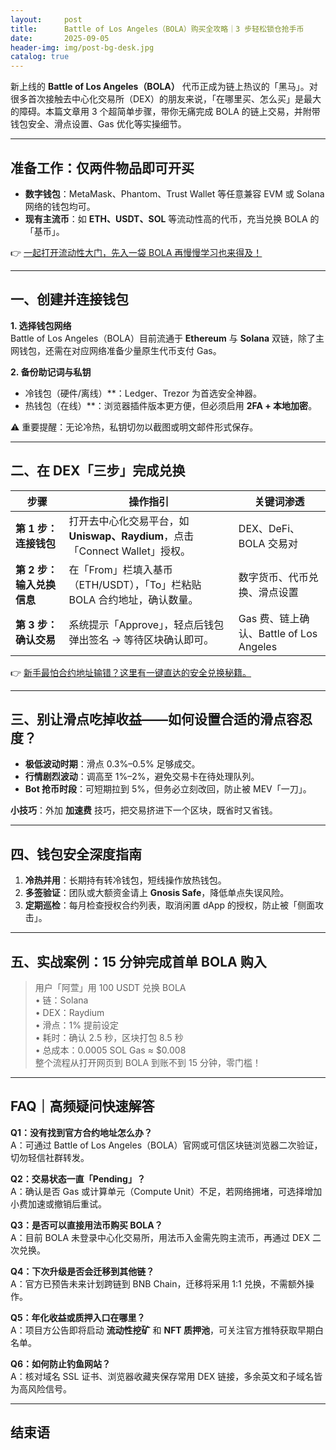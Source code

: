 ```yaml
---
layout:     post
title:      Battle of Los Angeles（BOLA）购买全攻略｜3 步轻松锁仓抢手币
date:       2025-09-05
header-img: img/post-bg-desk.jpg
catalog: true
---
```


新上线的 **Battle of Los Angeles（BOLA）** 代币正成为链上热议的「黑马」。对很多首次接触去中心化交易所（DEX）的朋友来说，「在哪里买、怎么买」是最大的障碍。本篇文章用 3 个超简单步骤，带你无痛完成 BOLA 的链上交易，并附带钱包安全、滑点设置、Gas 优化等实操细节。

---

## 准备工作：仅两件物品即可开买
- **数字钱包**：MetaMask、Phantom、Trust Wallet 等任意兼容 EVM 或 Solana 网络的钱包均可。
- **现有主流币**：如 **ETH、USDT、SOL** 等流动性高的代币，充当兑换 BOLA 的「基币」。

👉 [一起打开流动性大门，先入一袋 BOLA 再慢慢学习也来得及！](https://okxdog.com/)

---

## 一、创建并连接钱包

**1. 选择钱包网络**  
Battle of Los Angeles（BOLA）目前流通于 **Ethereum** 与 **Solana** 双链，除了主网钱包，还需在对应网络准备少量原生代币支付 Gas。

**2. 备份助记词与私钥**  
- 冷钱包（硬件/离线）**：Ledger、Trezor 为首选安全神器。  
- 热钱包（在线）**：浏览器插件版本更方便，但必须启用 **2FA + 本地加密**。

⚠️ 重要提醒：无论冷热，私钥切勿以截图或明文邮件形式保存。

---

## 二、在 DEX「三步」完成兑换

| 步骤 | 操作指引 | 关键词渗透 |
|---|---|---|
| **第 1 步：连接钱包** | 打开去中心化交易平台，如 **Uniswap、Raydium**，点击「Connect Wallet」授权。 | DEX、DeFi、BOLA 交易对 |
| **第 2 步：输入兑换信息** | 在「From」栏填入基币（ETH/USDT），「To」栏粘贴 BOLA 合约地址，确认数量。 | 数字货币、代币兑换、滑点设置 |
| **第 3 步：确认交易** | 系统提示「Approve」，轻点后钱包弹出签名 → 等待区块确认即可。 | Gas 费、链上确认、Battle of Los Angeles |

👉 [新手最怕合约地址输错？这里有一键直达的安全兑换秘籍。](https://okxdog.com/)

---

## 三、别让滑点吃掉收益——如何设置合适的滑点容忍度？

- **极低波动时期**：滑点 0.3%–0.5% 足够成交。  
- **行情剧烈波动**：调高至 1%–2%，避免交易卡在待处理队列。  
- **Bot 抢币时段**：可短期拉到 5%，但务必立刻改回，防止被 MEV「一刀」。

**小技巧**：外加 **加速费** 技巧，把交易挤进下一个区块，既省时又省钱。

---

## 四、钱包安全深度指南

1. **冷热并用**：长期持有转冷钱包，短线操作放热钱包。  
2. **多签验证**：团队或大额资金请上 **Gnosis Safe**，降低单点失误风险。  
3. **定期巡检**：每月检查授权合约列表，取消闲置 dApp 的授权，防止被「侧面攻击」。

---

## 五、实战案例：15 分钟完成首单 BOLA 购入

> 用户「阿萱」用 100 USDT 兑换 BOLA  
> • 链：Solana  
> • DEX：Raydium  
> • 滑点：1% 提前设定  
> • 耗时：确认 2.5 秒，区块打包 8.5 秒  
> • 总成本：0.0005 SOL Gas ≈ $0.008  
> 整个流程从打开网页到 BOLA 到账不到 15 分钟，零门槛！

---

## FAQ｜高频疑问快速解答

**Q1：没有找到官方合约地址怎么办？**  
A：可通过 Battle of Los Angeles（BOLA）官网或可信区块链浏览器二次验证，切勿轻信社群转发。

**Q2：交易状态一直「Pending」？**  
A：确认是否 Gas 或计算单元（Compute Unit）不足，若网络拥堵，可选择增加小费加速或撤销后重试。

**Q3：是否可以直接用法币购买 BOLA？**  
A：目前 BOLA 未登录中心化交易所，用法币入金需先购主流币，再通过 DEX 二次兑换。

**Q4：下次升级是否会迁移到其他链？**  
A：官方已预告未来计划跨链到 BNB Chain，迁移将采用 1:1 兑换，不需额外操作。

**Q5：年化收益或质押入口在哪里？**  
A：项目方公告即将启动 **流动性挖矿** 和 **NFT 质押池**，可关注官方推特获取早期白名单。

**Q6：如何防止钓鱼网站？**  
A：核对域名 SSL 证书、浏览器收藏夹保存常用 DEX 链接，多余英文和子域名皆为高风险信号。

---

## 结束语